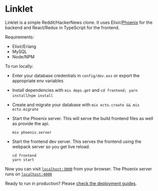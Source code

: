 # Linklet

Linklet is a simple Reddit/HackerNews clone. It uses Elixir/[Phoenix][1] for the
backend and React/Redux in TypeScript for the frontend.

Requirements:

* Elixir/Erlang
* MySQL
* Node/NPM

To run locally:

* Enter your database credentials in `config/dev.exs` or export the appropriate
  env variables
* Install dependencies with `mix deps.get` and `cd frontend; yarn install`/`npm
  install`
* Create and migrate your database with `mix ecto.create && mix ecto.migrate`
* Start the Phoenix server. This will serve the build frontend files as well as
  provide the api.

  ```
  mix phoenix.server
  ```

* Start the frontend dev server. This serves the frontend using the webpack
  server so you get live reload.

  ```
  cd frontend
  yarn start
  ```

Now you can visit [`localhost:3000`](http://localhost:3000) from your browser.
The Phoenix server runs on [`localhost:4000`](http://localhost:4000)

Ready to run in production? Please
[check the deployment guides](http://www.phoenixframework.org/docs/deployment).

[1]: http://www.phoenixframework.org
[2]: https://choo.io/
